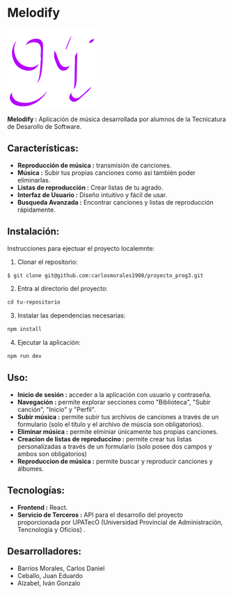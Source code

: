 # Melodify

![](public/minilogo3.png)

**Melodify :** Aplicación de música desarrollada por alumnos de la Tecnicatura de Desarollo de Software.

## Características:

- **Reproducción de música :** transmisión de canciones.
- **Música :** Subir tus propias canciones como así también poder eliminarlas.
- **Listas de reproducción :** Crear listas de tu agrado.
- **Interfaz de Usuario :** Diseño intuitivo y fácil de usar.
- **Busqueda Avanzada :** Encontrar canciones y listas de reproducción rápidamente.

## Instalación:

Instrucciones para ejectuar el proyecto localemnte:

1. Clonar el repositorio:

```markdown
$ git clone git@github.com:carlosmorales1908/proyecto_prog3.git
```

2. Entra al directorio del proyecto:

```markdown
cd tu-repositorio
```

3. Instalar las dependencias necesarias:

```markdown
npm install
```

4. Ejecutar la aplicación:

```markdown
npm run dev
```

## Uso:

- **Inicio de sesión :** acceder a la aplicación con usuario y contraseña.
- **Navegación :** permite explorar secciones como "Biblioteca", "Subir canción", "Inicio" y "Perfil".
- **Subir música :** permite subir tus archivos de canciones a través de un formulario (solo el título y el archivo de múscia son obligatorios).
- **Eliminar música :** permite elminiar únicamente tus propias canciones.
- **Creacion de listas de reproduccino :** permite crear tus listas personalizadas a través de un formulario (solo posee dos campos y ambos son obligatorios)
- **Reproduccion de música :** permite buscar y reproducir canciones y álbumes.

## Tecnologías:

- **Frontend :** React.
- **Servicio de Terceros :** API para el desarrollo del proyecto proporcionada por UPATecO (Universidad Provincial de Administración, Tencnología y Oficios) .

## Desarrolladores:

- Barrios Morales, Carlos Daniel
- Ceballo, Juan Eduardo
- Alzabet, Iván Gonzalo

